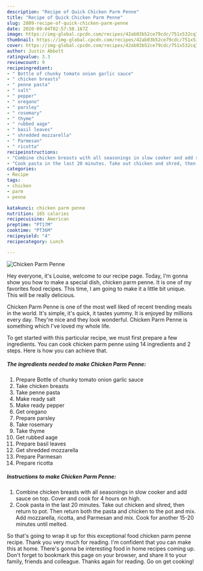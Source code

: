 ```yaml
---
description: "Recipe of Quick Chicken Parm Penne"
title: "Recipe of Quick Chicken Parm Penne"
slug: 2809-recipe-of-quick-chicken-parm-penne
date: 2020-09-04T02:57:58.167Z
image: https://img-global.cpcdn.com/recipes/42ab03b52ce79cdc/751x532cq70/chicken-parm-penne-recipe-main-photo.jpg
thumbnail: https://img-global.cpcdn.com/recipes/42ab03b52ce79cdc/751x532cq70/chicken-parm-penne-recipe-main-photo.jpg
cover: https://img-global.cpcdn.com/recipes/42ab03b52ce79cdc/751x532cq70/chicken-parm-penne-recipe-main-photo.jpg
author: Justin Abbott
ratingvalue: 3.3
reviewcount: 9
recipeingredient:
- " Bottle of chunky tomato onion garlic sauce"
- " chicken breasts"
- " penne pasta"
- " salt"
- " pepper"
- " oregano"
- " parsley"
- " rosemary"
- " thyme"
- " rubbed aage"
- " basil leaves"
- " shredded mozzarella"
- " Parmesan"
- " ricotta"
recipeinstructions:
- "Combine chicken breasts with all seasonings in slow cooker and add sauce on top. Cover and cook for 4 hours on high."
- "Cook pasta in the last 20 minutes. Take out chicken and shred, then return to pot. Then return both the pasta and chicken to the pot and mix. Add mozzarella, ricotta, and Parmesan and mix. Cook for another 15-20 minutes until melted."
categories:
- Recipe
tags:
- chicken
- parm
- penne

katakunci: chicken parm penne 
nutrition: 165 calories
recipecuisine: American
preptime: "PT17M"
cooktime: "PT36M"
recipeyield: "4"
recipecategory: Lunch

---
```



![Chicken Parm Penne](https://img-global.cpcdn.com/recipes/42ab03b52ce79cdc/751x532cq70/chicken-parm-penne-recipe-main-photo.jpg)

Hey everyone, it's Louise, welcome to our recipe page. Today, I'm gonna show you how to make a special dish, chicken parm penne. It is one of my favorites food recipes. This time, I am going to make it a little bit unique. This will be really delicious.

Chicken Parm Penne is one of the most well liked of recent trending meals in the world. It's simple, it's quick, it tastes yummy. It is enjoyed by millions every day. They're nice and they look wonderful. Chicken Parm Penne is something which I've loved my whole life.




To get started with this particular recipe, we must first prepare a few ingredients. You can cook chicken parm penne using 14 ingredients and 2 steps. Here is how you can achieve that.

<!--inarticleads1-->

##### The ingredients needed to make Chicken Parm Penne:

1. Prepare  Bottle of chunky tomato onion garlic sauce
1. Take  chicken breasts
1. Take  penne pasta
1. Make ready  salt
1. Make ready  pepper
1. Get  oregano
1. Prepare  parsley
1. Take  rosemary
1. Take  thyme
1. Get  rubbed aage
1. Prepare  basil leaves
1. Get  shredded mozzarella
1. Prepare  Parmesan
1. Prepare  ricotta




<!--inarticleads2-->

##### Instructions to make Chicken Parm Penne:

1. Combine chicken breasts with all seasonings in slow cooker and add sauce on top. Cover and cook for 4 hours on high.
1. Cook pasta in the last 20 minutes. Take out chicken and shred, then return to pot. Then return both the pasta and chicken to the pot and mix. Add mozzarella, ricotta, and Parmesan and mix. Cook for another 15-20 minutes until melted.




So that's going to wrap it up for this exceptional food chicken parm penne recipe. Thank you very much for reading. I'm confident that you can make this at home. There's gonna be interesting food in home recipes coming up. Don't forget to bookmark this page on your browser, and share it to your family, friends and colleague. Thanks again for reading. Go on get cooking!
